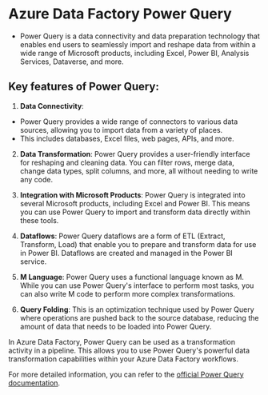 # Azure Data Factory Power Query

* Power Query is a data connectivity and data preparation technology that enables end users to seamlessly import and reshape data from within a wide range of Microsoft products, including Excel, Power BI, Analysis Services, Dataverse, and more.

## Key features of Power Query:

1. **Data Connectivity**:
* Power Query provides a wide range of connectors to various data sources, allowing you to import data from a variety of places.
* This includes databases, Excel files, web pages, APIs, and more.

2. **Data Transformation**: Power Query provides a user-friendly interface for reshaping and cleaning data. You can filter rows, merge data, change data types, split columns, and more, all without needing to write any code.

3. **Integration with Microsoft Products**: Power Query is integrated into several Microsoft products, including Excel and Power BI. This means you can use Power Query to import and transform data directly within these tools.

4. **Dataflows**: Power Query dataflows are a form of ETL (Extract, Transform, Load) that enable you to prepare and transform data for use in Power BI. Dataflows are created and managed in the Power BI service.

5. **M Language**: Power Query uses a functional language known as M. While you can use Power Query's interface to perform most tasks, you can also write M code to perform more complex transformations.

6. **Query Folding**: This is an optimization technique used by Power Query where operations are pushed back to the source database, reducing the amount of data that needs to be loaded into Power Query.

In Azure Data Factory, Power Query can be used as a transformation activity in a pipeline. This allows you to use Power Query's powerful data transformation capabilities within your Azure Data Factory workflows.

For more detailed information, you can refer to the [official Power Query documentation](https://docs.microsoft.com/en-us/power-query/).